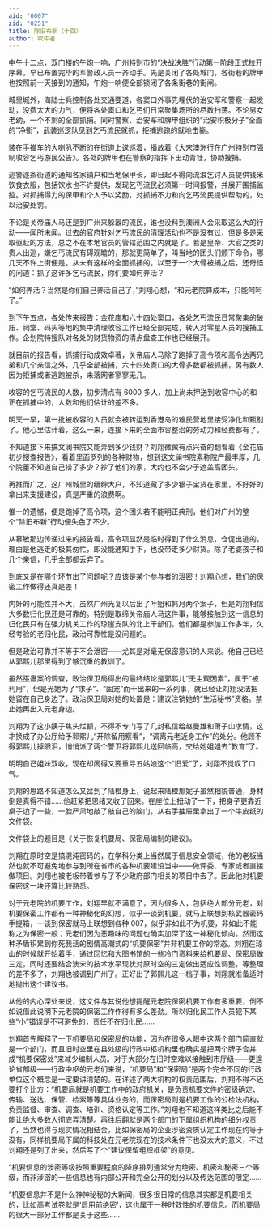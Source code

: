 ```yaml
---
aid: "0007"
zid: "0251"
title: 除旧布新（十四）
author: 吹牛者
---
```


中午十二点，双门楼的午炮一响，广州特别市的“决战决胜”行动第一阶段正式拉开序幕。早已布置完毕的军警政人员一齐动手。先是关闭了各处城门，各街巷的牌甲也按照前一天接到的通知，午炮一响便全部锁闭了各条街巷的街闸。

城里城外，海陆士兵控制各处交通要道，各窦口外事先埋伏的治安军和警察一起发动，没费太大的力气，便将各处窦口和乞丐们日常聚集场所的尽数扫荡。不论男女老幼，一个不剩的全部抓捕。同时警察、治安军和牌甲组织的“治安积极分子”全面的“净街”，武装巡逻队见到乞丐流民就抓，拒捕逃跑的就地击毙。

装在手推车的大喇叭不断的在街道上逡巡着，播放着《大宋澳洲行在广州特别市强制收容乞丐游民公告》。各处的牌甲也在警察的指挥下出动青壮，协助搜捕。

巡警逐条街道的通知各家铺户和当地保甲长，即日起不得向流浪乞讨人员提供钱米饮食衣服，包括饮水也不许提供，发现乞丐流民必须第一时间报警，并展开围捕监控。对抓捕得力的保甲和个人予以奖励，对抓捕不力和向乞丐流民提供帮助的，处以治安处罚。

不论是关帝庙人马还是到广州来躲嚣的流民，谁也没料到澳洲人会采取这么大的行动――闻所未闻。过去的官府针对乞丐流民的清理活动也不是没有过，但是多是采取驱赶的方法，总之不在本地官员的管辖范围之内就是了。若是皇帝、大官之类的贵人出巡，嫌乞丐流民有碍观瞻的，那就更简单了，叫当地的团头们颁下命令，哪几天不许上街便是。从未有这样的全面抓捕的。以至于一个大骨被捕之后，还奇怪的问道：抓了这许多乞丐流民，你们要如何养活？

“如何养活？当然是你们自己养活自己了，”刘翔心想，“和元老院算成本，只能呵呵了。”

到下午五点，各处传来报告：金花庙和六十四处窦口，各处乞丐流民日常聚集的破庙、祠堂、码头等地的集中清理收容工作已经全部完成，转入对零星人员的搜捕工作。企划院特搜队对各处的财货物资的清点盘查工作也已经展开。

就目前的报告看，抓捕行动成效卓著，关帝庙人马除了跑掉了高令项和高令达两兄弟和几个亲信之外，几乎全部被捕，六十四处窦口的大骨多数都被抓捕，另有数人因为拒捕或者逃跑被杀，未落网者寥寥无几。

收容的乞丐流民的人数，初步清点有 6000 多人，加上尚未押送到收容中心的和正在抓捕中的，人数和他们估计的差不多。

明天一早，第一批被收容的人员就会被转运到香港岛的难民营地里接受净化和甄别了。他心里估计着，这么一来，连接下来的全面市容整治的劳动力和经费都有了。

不知道接下来搞文澜书院又能弄到多少钱财？刘翔微微有点兴奋的翻看着《金花庙初步搜查报告》，看着里面罗列的各种财物，想到这文澜书院素称院产最丰厚，几个院董不知道自己捞了多少？抄了他们的家，大约也不会少于遮盖高团头。

再推而广之，这广州城里的缙绅大户，不知道藏了多少银子宝货在家里，不好好的拿出来支援建设，真是严重的浪费啊。

惟一的遗憾，便是跑掉了高令项，这个团头若不能明正典刑，他们对广州的整个“除旧布新”行动便失色了不少。

从慕敏那边传递过来的报告看，高令项显然是临时得到了什么消息，仓促出逃的。理由是他逃走的极其匆忙，即没能通知手下，也没带走多少财货。除了老婆孩子和几个亲信，几乎全部都丢弃了。

到底又是在哪个环节出了问题呢？应该是某个参与者的泄密！刘翔心想，我们的保密工作做得还真是差！

内奸的可能性并不大，虽然广州光复以后出了叶姐和韩月两个案子，但是刘翔相信大多数归化民还是可靠的。特别是取缔关帝庙人马这件事，能够接触到这一信息的归化民只有在强力机关工作的琼崖支队的北上干部们。他们都是参加工作多年，久经考验的老归化民，政治可靠性是没问题的。

但是政治可靠并不等于不会泄密――尤其是对毫无保密意识的人来说。他自己已经从郭熙儿那里得到了够沉重的教训了。

虽然巫蛊案的调查，政治保卫局得出的最终结论是郭熙儿“无主观因素”，属于“被利用”，但是光她为了“求子”、“固宠”而干出来的一系列事，就已经让刘翔没法把她留在自己身边了。政治保卫局对她的处置是：建议注销她的“生活秘书”资格。禁止她再出入元老身边。

刘翔为了这小姨子焦头烂额，不得不专门写了几封私信给赵曼雄和萧子山求情，这才换成了办公厅给予郭熙儿“开除留用察看”，“调离元老近身工作”的处分。他顾不得郭熙儿掉眼泪，悄悄派了两个警卫将郭熙儿送回临高，交给她姐姐去“教育”了。

明明自己姐妹双收，现在却闹得又要重寻五姑娘这个“旧爱”了，刘翔不觉叹了口气。

刘翔的思路不知道怎么又岔到了陆橙身上，说起来陆橙那妮子虽然相貌普通，身材倒是真得不错……他赶紧把思绪又收了回来。在座位上扭动了一下，把身子更靠近桌子边了一些，一脸严肃地敲了敲自己的脑门，从右手抽屉里拿出了一个牛皮纸的文件袋。

文件袋上的题目是《关于恢复机要局、保密局编制的建议》。

刘翔在原时空是搞混沌密码的，在学科分类上当然属于信息安全领域，他的老板当然也就不可避免地参与到所在省市的各种机要建设当中――做评委、专家或者直接做项目。刘翔也被老板带着参与了不少政府部门相关的项目中去了。因此他对机要保密这一块还算比较熟悉。

对于元老院的机要工作，刘翔早就不满意了，因为很多人，包括绝大部分元老，对机要保密工作都有一种神秘化的幻想，似乎一谈到机要，就马上联想到核武器密码手提箱，一谈到保密就马上联想到各种 007，似乎非如此不为机要，非如此不能称之为保密一般；元老们因为恶趣味的问题也确实加深了这一神秘化倾向。然而这种矛盾积累到你死我活的剧情高潮式的“机要保密”并非机要工作的常态。刘翔在琼山的时候就开始着手，通过回忆和大图书馆的一些冷门资料来给机要局、保密局做三定，同时还要结合澳宋的技术水平现状对原时空的三定做出适应性调整，等整理的差不多了，刘翔也被调到广州了。正好出了郭熙儿这一档子事，刘翔就准备适时地抛出这个建议书。

从他的内心深处来说，这文件与其说他想提醒元老院保密机要工作有多重要，倒不如说借此说明下元老院的保密工作作得有多么差劲。所以归化民工作人员犯下某些“小”错误是不可避免的，责任不在归化民……

刘翔首先解释了一下机要局和保密局的功能，因为在很多人眼中这两个部门简直就是一个部门，而且旧时空里在县处级的行政中枢机构里也确实是把两个牌子合并成“机要保密处”来减少编制人员。对于大部分在旧时空难以接触到市厅级——更遑论省部级——行政中枢的元老们来说，“机要局”和“保密局”是两个完全不同的行政单位这个概念是一定要讲清楚的。在详述了两大机构的权责范围后，刘翔不得不还要打个比方：“机要局就是机要工作中的政府机关，是负责机要文件的密级确定、传输、送达、保管、检索等等具体业务的，而保密局则是机要工作的公检法机构，负责监督、审查、调查、培训、资格认定等工作。”刘翔也不知道这样类比之后能不能让绝大多数人彻底弄清楚。再往后翻就是两个部门的下属组织机构的细分权责了，当然也得与现实情况相结合，比如保密局的企业涉密资质认定工作现在约等于没有，同样机要局下属的科技处在元老院现在的技术条件下也没太大的意义，不过刘翔还是列了出来，然后写了个“建议保留组织框架”的意见。

“机要信息的涉密等级按照重要程度的降序排列通常分为绝密、机密和秘密三个等级，而非涉密的一些信息也有内部公开和完全公开的划分以及传达范围的限定……

“机要信息并不是什么神神秘秘的大新闻，很多很日常的信息其实都是机要相关的，比如高考试卷就是‘启用前绝密’，这也属于一种时效性的机要信息。而机要局的很大一部分工作都是关于这些……
